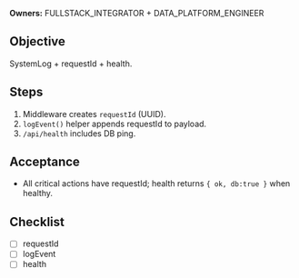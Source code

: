 **Owners:** FULLSTACK_INTEGRATOR + DATA_PLATFORM_ENGINEER

## Objective
SystemLog + requestId + health.

## Steps
1. Middleware creates `requestId` (UUID).
2. `logEvent()` helper appends requestId to payload.
3. `/api/health` includes DB ping.

## Acceptance
- All critical actions have requestId; health returns `{ ok, db:true }` when healthy.

## Checklist
- [ ] requestId
- [ ] logEvent
- [ ] health
